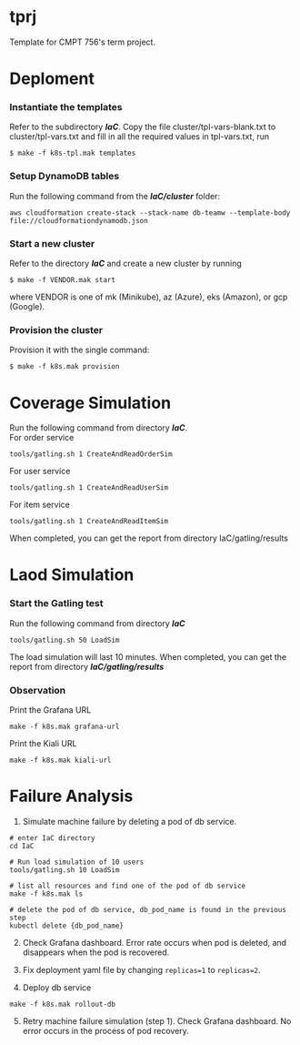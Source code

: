 # tprj
Template for CMPT 756's term project.


# Deploment
### **Instantiate the templates**  
Refer to the subdirectory ***IaC***. Copy the file cluster/tpl-vars-blank.txt to cluster/tpl-vars.txt and fill in all the required values in tpl-vars.txt, run  
```
$ make -f k8s-tpl.mak templates
```

### **Setup DynamoDB tables**
Run the following command from the ***IaC/cluster*** folder:
```
aws cloudformation create-stack --stack-name db-teamw --template-body file://cloudformationdynamodb.json
```


### **Start a new cluster**
Refer to the directory ***IaC*** and create a new cluster by running
```
$ make -f VENDOR.mak start
```
where VENDOR is one of mk (Minikube), az (Azure), eks (Amazon), or gcp (Google).

### **Provision the cluster**
Provision it with the single command:
```
$ make -f k8s.mak provision
```


# Coverage Simulation
Run the following command from directory ***IaC***.  
For order service
```
tools/gatling.sh 1 CreateAndReadOrderSim
```
For user service
```
tools/gatling.sh 1 CreateAndReadUserSim
```
For item service
```
tools/gatling.sh 1 CreateAndReadItemSim
```
When completed, you can get the report from directory IaC/gatling/results

# Laod Simulation

### **Start the Gatling test**
Run the following command from directory ***IaC***
```
tools/gatling.sh 50 LoadSim
```
The load simulation will last 10 minutes. When completed, you can get the report from directory ***IaC/gatling/results***

### **Observation**
Print the Grafana URL
```
make -f k8s.mak grafana-url
```
Print the Kiali URL
```
make -f k8s.mak kiali-url
```

# Failure Analysis
1. Simulate machine failure by deleting a pod of db service.
```
# enter IaC directory
cd IaC

# Run load simulation of 10 users
tools/gatling.sh 10 LoadSim

# list all resources and find one of the pod of db service
make -f k8s.mak ls

# delete the pod of db service, db_pod_name is found in the previous step
kubectl delete {db_pod_name}
```

2. Check Grafana dashboard. Error rate occurs when pod is deleted, and disappears when the pod is recovered.

3. Fix deployment yaml file by changing `replicas=1` to `replicas=2`.

4. Deploy db service
```
make -f k8s.mak rollout-db
```

5. Retry machine failure simulation (step 1). Check Grafana dashboard. No error occurs in the process of pod recovery.
